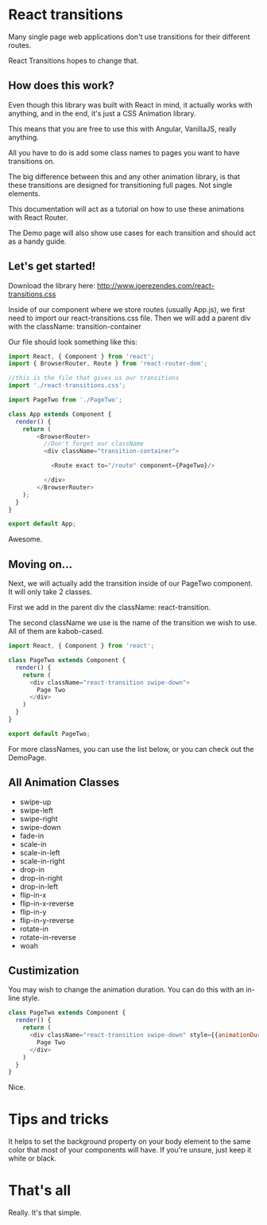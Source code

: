 # React transitions
Many single page web applications don't use transitions for their different routes.

React Transitions hopes to change that.

## How does this work?
Even though this library was built with React in mind, it actually works with anything, and in the end, it's just a CSS Animation library.

This means that you are free to use this with Angular, VanillaJS, really anything.

All you have to do is add some class names to pages you want to have transitions on.

The big difference between this and any other animation library, is that these transitions are designed for transitioning full pages. Not single elements.

This documentation will act as a tutorial on how to use these animations with React Router.

The Demo page will also show use cases for each transition and should act as a handy guide.

## Let's get started!

Download the library here: http://www.joerezendes.com/react-transitions.css

Inside of our component where we store routes (usually App.js), we first need to import our react-transitions.css file. Then we will add a parent div with the className: transition-container

Our file should look something like this:

```js
import React, { Component } from 'react';
import { BrowserRouter, Route } from 'react-router-dom';

//this is the file that gives us our transitions
import './react-transitions.css';

import PageTwo from './PageTwo';

class App extends Component {
  render() {
    return (
        <BrowserRouter>
          //Don't forget our className
          <div className="transition-container">

            <Route exact to="/route" component={PageTwo}/>

          </div>
        </BrowserRouter>
    );
  }
}

export default App;
```
Awesome.

## Moving on...
Next, we will actually add the transition inside of our PageTwo component. It will only take 2 classes.

First we add in the parent div the className: react-transition.

The second className we use is the name of the transition we wish to use. All of them are kabob-cased.

```js
import React, { Component } from 'react';

class PageTwo extends Component {
  render() {
    return (
      <div className="react-transition swipe-down">
        Page Two
      </div>
    )
  }
}

export default PageTwo;

```

For more classNames, you can use the list below, or you can check out the DemoPage.

## All Animation Classes

- swipe-up
- swipe-left
- swipe-right
- swipe-down
- fade-in
- scale-in
- scale-in-left
- scale-in-right
- drop-in
- drop-in-right
- drop-in-left
- flip-in-x
- flip-in-x-reverse
- flip-in-y
- flip-in-y-reverse
- rotate-in
- rotate-in-reverse
- woah

## Custimization

You may wish to change the animation duration. You can do this with an in-line style.

```js
class PageTwo extends Component {
  render() {
    return (
      <div className="react-transition swipe-down" style={{animationDuration: '2s'}}>
        Page Two
      </div>
    )
  }
}  
```
Nice.

# Tips and tricks

It helps to set the background property on your body element to the same color that most of your components will have. If you're unsure, just keep it white or black.

# That's all
Really. It's that simple.



